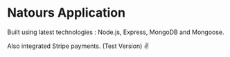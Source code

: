 # Natours Application

Built using latest technologies : Node.js, Express, MongoDB and Mongoose.

Also integrated Stripe payments. (Test Version) ✌️
